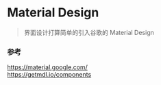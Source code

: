 # Material Design
> 界面设计打算简单的引入谷歌的 Material Design

### 参考
https://material.google.com/  
https://getmdl.io/components 